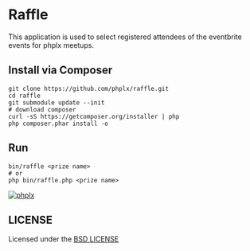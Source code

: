 # Raffle

This application is used to select registered attendees of the eventbrite events for phplx meetups.

## Install via Composer


```
git clone https://github.com/phplx/raffle.git
cd raffle
git submodule update --init
# download composer
curl -sS https://getcomposer.org/installer | php
php composer.phar install -o
```

## Run

```
bin/raffle <prize name>
# or
php bin/raffle.php <prize name>
```

[![phplx](https://secure.gravatar.com/avatar/c67d21c0c2ba2be3bfe2c550039fc5d3?s=100)](http://phplx.net)

## LICENSE

Licensed under the [BSD LICENSE](https://github.com/phplx/raffle/blob/master/LICENSE)
